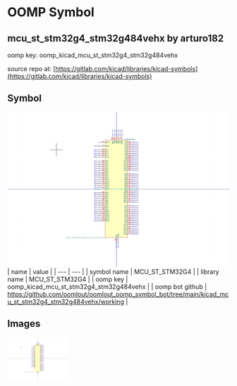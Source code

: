 # OOMP Symbol  
## mcu_st_stm32g4_stm32g484vehx  by arturo182  
  
oomp key: oomp_kicad_mcu_st_stm32g4_stm32g484vehx  
  
source repo at: [https://gitlab.com/kicad/libraries/kicad-symbols](https://gitlab.com/kicad/libraries/kicad-symbols)  
## Symbol  
  
[![working.png](working_600.png)](working.png)  
| name | value | 
| --- | --- | 
| symbol name | MCU_ST_STM32G4 | 
| library name | MCU_ST_STM32G4 | 
| oomp key | oomp_kicad_mcu_st_stm32g4_stm32g484vehx | 
| oomp bot github | https://github.com/oomlout/oomlout_oomp_symbol_bot/tree/main/kicad_mcu_st_stm32g4_stm32g484vehx/working | 
## Images  
  
[![working.png](working_140.png)](working.png)  
